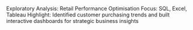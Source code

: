 Exploratory Analysis: Retail Performance Optimisation
Focus: SQL, Excel, Tableau
Highlight: Identified customer purchasing trends and built interactive dashboards for strategic business insights
